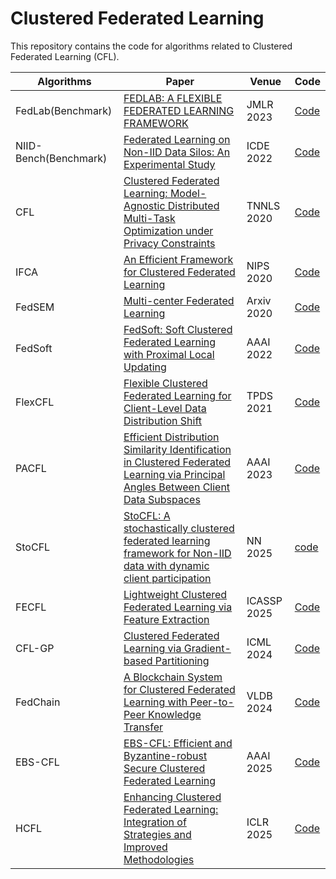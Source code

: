 # Clustered Federated Learning

This repository contains the code for algorithms related to Clustered Federated Learning (CFL).

| Algorithms            | Paper                                                                                                                                                                                                                                                  | Venue       | Code                                                                                                |
|-----------------------|--------------------------------------------------------------------------------------------------------------------------------------------------------------------------------------------------------------------------------------------------------|-------------|-----------------------------------------------------------------------------------------------------|
| FedLab(Benchmark)     | [FEDLAB: A FLEXIBLE FEDERATED LEARNING FRAMEWORK](https://jmlr.org/papers/v24/22-0440.html)                                                                                                                                                            | JMLR 2023   | [Code](https://github.com/SMILELab-FL/FedLab)                                                       |
| NIID-Bench(Benchmark) | [Federated Learning on Non-IID Data Silos: An Experimental Study](https://arxiv.org/abs/2102.02079)                                                                                                                                                    | ICDE 2022   | [Code](https://github.com/Xtra-Computing/NIID-Bench)                                                |
| CFL                   | [Clustered Federated Learning: Model-Agnostic Distributed Multi-Task Optimization under Privacy Constraints]()                                                                                                                                         | TNNLS 2020  | [Code](https://github.com/felisat/clustered-federated-learning)                                     |
| IFCA                  | [An Efficient Framework for Clustered Federated Learning](https://arxiv.org/abs/2006.04088)                                                                                                                                                            | NIPS 2020   | [Code](https://github.com/jichan3751/ifca)                                                          |
| FedSEM                | [Multi-center Federated Learning](https://arxiv.org/abs/2005.01026)                                                                                                                                                                                    | Arxiv 2020  | [Code](https://github.com/mingxuts/multi-center-fed-learning?tab=readme-ov-file)                    |
| FedSoft               | [FedSoft: Soft Clustered Federated Learning with Proximal Local Updating](https://arxiv.org/abs/2112.06053)                                                                                                                                            | AAAI 2022   | [Code](https://github.com/ycruan/FedSoft)                                                           |
| FlexCFL               | [Flexible Clustered Federated Learning for Client-Level Data Distribution Shift](https://arxiv.org/abs/2108.09749)                                                                                                                                     | TPDS 2021   | [Code](https://github.com/morningD/FlexCFL)                                                         |
| PACFL                 | [Efficient Distribution Similarity Identification in Clustered Federated Learning via Principal Angles Between Client Data Subspaces](https://arxiv.org/abs/2209.10526)                                                                                | AAAI 2023   | [Code](https://github.com/MMorafah/PACFL)                                                           |
| StoCFL                | [StoCFL: A stochastically clustered federated learning framework for Non-IID data with dynamic client participation](https://www.sciencedirect.com/science/article/pii/S0893608025001571#GS2)                                                          | NN 2025     | [code](https://github.com/dunzeng/StoCFL)                                                           |
| FECFL                 | [Lightweight Clustered Federated Learning via Feature Extraction](https://ieeexplore.ieee.org/document/10889437)                                                                                                                                       | ICASSP 2025 | [Code](https://github.com/RHzzz666/FECFL_original)                                                  |
| CFL-GP                | [Clustered Federated Learning via Gradient-based Partitioning](https://proceedings.mlr.press/v235/kim24p.html)                                                                                                                                         | ICML 2024   | [Code](https://github.com/Heasung-Kim/clustered-federated-learning-via-gradient-based-partitioning) |
| FedChain              | [A Blockchain System for Clustered Federated Learning with Peer-to-Peer Knowledge Transfer](https://www.vldb.org/pvldb/volumes/17/paper/A%20Blockchain%20System%20for%20Clustered%20Federated%20Learning%20with%20Peer-to-Peer%20Knowledge%20Transfer) | VLDB 2024   | [Code](https://github.com/nju-websoft/FedChain)                                                     |
| EBS-CFL               | [EBS-CFL: Efficient and Byzantine-robust Secure Clustered Federated Learning](https://ojs.aaai.org/index.php/AAAI/article/view/34046)                                                                                                                  | AAAI 2025   | [Code](https://github.com/Lee-VA/EBS-CFL)                                                           |
| HCFL                  | [Enhancing Clustered Federated Learning: Integration of Strategies and Improved Methodologies](https://openreview.net/forum?id=zPDpdk3V8L)                                                                                                             | ICLR 2025   | [Code](https://github.com/LINs-lab/HCFL)                                                            |